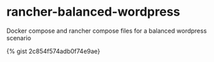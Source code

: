 # rancher-balanced-wordpress
Docker compose and rancher compose files for a balanced wordpress scenario

{% gist 2c854f574adb0f74e9ae}
